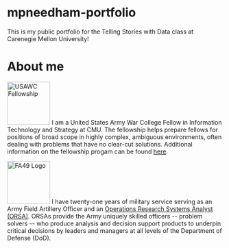 # mpneedham-portfolio
This is my public portfolio for the Telling Stories with Data class at Carenegie Mellon University!

# About me
<img src="/mpneedham-portfolio/ARMYandSTRENGTH200.png" alt="USAWC Fellowship" width="100"> I am a United States Army War College Fellow in Information Technology and Strategy at CMU.  The fellowship helps prepare fellows for positions of broad scope in highly complex, ambiguous environments, often dealing with problems that have no clear-cut solutions.  Additional information on the fellowship progam can be found [here](https://www.armywarcollege.edu/programs/fellows.cfm).  

<img src="/mpneedham-portfolio/FA49LOGO.jpg" alt="FA49 Logo" width="100"> I have twenty-one years of military service serving as an Army Field Artillery Officer and an [Operations Research Systems Analyst (ORSA)](https://www.fa49.army.mil/index.html).  ORSAs provide the Army uniquely skilled officers -- problem solvers -- who produce analysis and decision support products to underpin critical decisions by leaders and managers at all levels of the Department of Defense (DoD).

